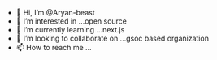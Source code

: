 - 👋 Hi, I’m @Aryan-beast
- 👀 I’m interested in ...open source 
- 🌱 I’m currently learning ...next.js 
- 💞️ I’m looking to collaborate on ...gsoc based organization
- 📫 How to reach me ...

<!---
Aryan-beast/Aryan-beast is a ✨ special ✨ repository because its `README.md` (this file) appears on your GitHub profile.
You can click the Preview link to take a look at your changes.
--->
